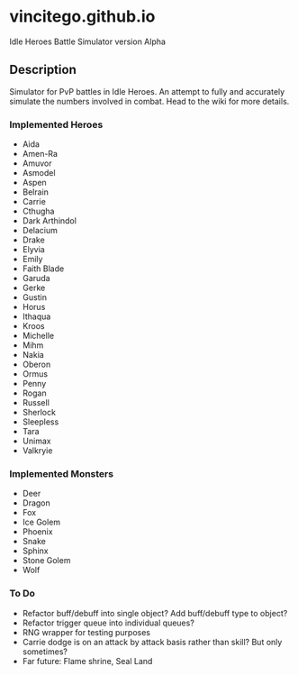 # vincitego.github.io
Idle Heroes Battle Simulator version Alpha


## Description

Simulator for PvP battles in Idle Heroes. 
An attempt to fully and accurately simulate the numbers involved in combat. 
Head to the wiki for more details.
  
  
### Implemented Heroes
  * Aida
  * Amen-Ra
  * Amuvor
  * Asmodel
  * Aspen
  * Belrain
  * Carrie
  * Cthugha
  * Dark Arthindol
  * Delacium
  * Drake
  * Elyvia
  * Emily
  * Faith Blade
  * Garuda
  * Gerke
  * Gustin
  * Horus
  * Ithaqua
  * Kroos
  * Michelle
  * Mihm
  * Nakia
  * Oberon
  * Ormus
  * Penny
  * Rogan
  * Russell
  * Sherlock
  * Sleepless
  * Tara
  * Unimax
  * Valkryie
  
  
### Implemented Monsters
  * Deer
  * Dragon
  * Fox
  * Ice Golem
  * Phoenix
  * Snake
  * Sphinx
  * Stone Golem
  * Wolf

  
### To Do
  * Refactor buff/debuff into single object? Add buff/debuff type to object?
  * Refactor trigger queue into individual queues?
  * RNG wrapper for testing purposes
  * Carrie dodge is on an attack by attack basis rather than skill? But only sometimes?
  * Far future: Flame shrine, Seal Land